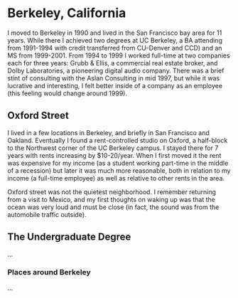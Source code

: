 # Berkeley, California

I moved to Berkeley in 1990 and lived in the San Francisco bay area for 11 years. While there I achieved two degrees at UC Berkeley, a BA attending from 1991-1994 with credit transferred from CU-Denver and CCD) and an MS from 1999-2001. From 1994 to 1999 I worked full-time at two companies each for three years: Grubb & Ellis, a commercial real estate broker, and Dolby Laboratories, a pioneering digital audio company. There was a brief stint of consulting with the Aslan Consulting in mid 1997, but while it was lucrative and interesting, I felt better inside of a company as an employee (this feeling would change around 1999).

## Oxford Street

I lived in a few locations in Berkeley, and briefly in San Francisco and Oakland. Eventually I found a rent-controlled studio on Oxford, a half-block to the Northwest corner of the UC Berkeley campus. I stayed there for 7 years with rents increasing by $10-20/year. When I first moved it the rent was expensive for my income (as a student working part-time in the middle of a recession) but later it was much more reasonable, both in relation to my income (a full-time employee) as well as relative to other rents in the area.

Oxford street was not the quietest neighborhood. I remember returning from a visit to Mexico, and my first thoughts on waking up was that the ocean was very loud and must be close (in fact, the sound  was from the automobile traffic outside).

## The Undergraduate Degree

...

### Places around Berkeley

...
